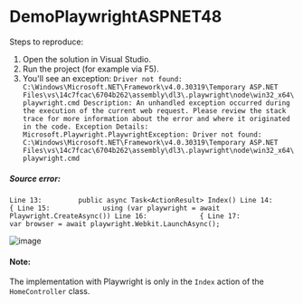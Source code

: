 # DemoPlaywrightASPNET48

Steps to reproduce:
1) Open the solution in Visual Studio.
2) Run the project (for example via F5).
3) You'll see an exception:
`Driver not found: C:\Windows\Microsoft.NET\Framework\v4.0.30319\Temporary ASP.NET Files\vs\14c7fcac\6704b262\assembly\dl3\.playwright\node\win32_x64\playwright.cmd
Description: An unhandled exception occurred during the execution of the current web request. Please review the stack trace for more information about the error and where it originated in the code.
Exception Details: Microsoft.Playwright.PlaywrightException: Driver not found: C:\Windows\Microsoft.NET\Framework\v4.0.30319\Temporary ASP.NET Files\vs\14c7fcac\6704b262\assembly\dl3\.playwright\node\win32_x64\playwright.cmd`

##### Source error:
`Line 13:         public async Task<ActionResult> Index()
Line 14:         {
Line 15:             using (var playwright = await Playwright.CreateAsync())
Line 16:             {
Line 17:                 var browser = await playwright.Webkit.LaunchAsync();`

![image](https://user-images.githubusercontent.com/1814356/149911651-daadc307-82e6-485b-a72e-e023f7a26199.png)

#### Note:
The implementation with Playwright is only in the `Index` action of the `HomeController` class.
